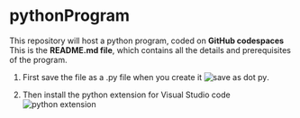 # pythonProgram
This repository will host a python program, coded on **GitHub codespaces**
This is the **README.md file**, which contains all the details and prerequisites of the program.

1. First save the file as a .py file when you create it
![save as dot py](https://github.com/user-attachments/assets/e3d27495-5aeb-45ad-89ca-fa60c8bd66b6).

2. Then install the python extension for Visual Studio code
![python extension](https://github.com/user-attachments/assets/f780a94f-282e-48f4-97db-060d6a4db590)
